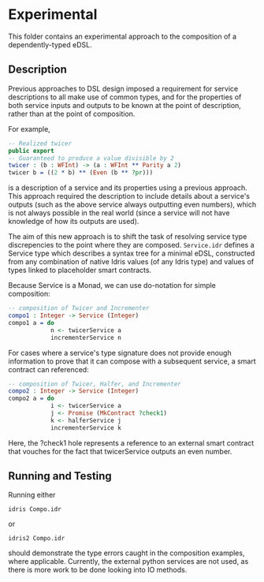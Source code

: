 # Experimental

This folder contains an experimental approach to the composition of a
dependently-typed eDSL.



## Description

Previous approaches to DSL design imposed a requirement for service descriptions
to all make use of common types, and for the properties of both service inputs
and outputs to be known at the point of description, rather than at the point of
composition.

For example,

``` idris
-- Realized twicer
public export
-- Guaranteed to produce a value divisible by 2
twicer : (b : WFInt) -> (a : WFInt ** Parity a 2)
twicer b = ((2 * b) ** (Even (b ** ?pr)))
```
is a description of a service and its properties using a previous approach.
This approach required the description to include details about a service's 
outputs (such as the above service always outputting even numbers), which is 
not always possible in the real world (since a service will not have knowledge
of how its outputs are used).

The aim of this new approach is to shift the task of resolving service type
discrepencies to the point where they are composed.  ``Service.idr`` defines a 
Service type which describes a syntax tree for a minimal eDSL, constructed from
any combination of native Idris values (of any Idris type) and values of types
linked to placeholder smart contracts.  

Because Service is a Monad, we can use do-notation for simple composition:

``` idris
-- composition of Twicer and Incrementer
compo1 : Integer -> Service (Integer)
compo1 a = do
            n <- twicerService a
            incrementerService n
```

For cases where a service's type signature does not provide enough information
to prove that it can compose with a subsequent service, a smart contract can 
referenced:

``` idris
-- composition of Twicer, Halfer, and Incrementer
compo2 : Integer -> Service (Integer)
compo2 a = do
            i <- twicerService a
            j <- Promise (MkContract ?check1)
            k <- halferService j
            incrementerService k
```
Here, the ?check1 hole represents a reference to an external smart contract that
vouches for the fact that twicerService outputs an even number.


## Running and Testing

Running either 

``` shell
idris Compo.idr
```
or
``` shell
idris2 Compo.idr
```
should demonstrate the type errors caught in the composition examples, where 
applicable.  Currently, the external python services are not used, as there is 
more work to be done looking into IO methods.

